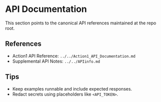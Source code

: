 # API Documentation

This section points to the canonical API references maintained at the repo root.

## References
- Action1 API Reference: `../../Action1_API_Documentation.md`
- Supplemental API Notes: `../../APIinfo.md`

## Tips
- Keep examples runnable and include expected responses.
- Redact secrets using placeholders like `<API_TOKEN>`.

